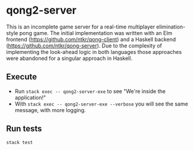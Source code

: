 # qong2-server

This is an incomplete game server for a real-time multiplayer elimination-style pong game. The initial implementation was written with an Elm frontend (https://github.com/ntkr/qong-client) and a Haskell backend (https://github.com/ntkr/qong-server). Due to the complexity of implementing the look-ahead logic in both languages those approaches were abandoned for a singular approach in Haskell.

## Execute  

* Run `stack exec -- qong2-server-exe` to see "We're inside the application!"
* With `stack exec -- qong2-server-exe --verbose` you will see the same message, with more logging.

## Run tests

`stack test`

